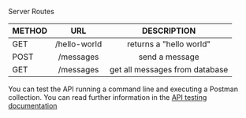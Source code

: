 Server Routes

| METHOD |             URL              |              DESCRIPTION              |
| ------ | :--------------------------: | :-----------------------------------: |
| GET    | /hello-world                 | returns a "hello world"               |
| POST   | /messages                    | send a message                        |
| GET    | /messages                    | get all messages from database        |

You can test the API running a command line and executing a Postman collection. You can read further information in the [API testing documentation](https://github.com/ArturoEchanique/cabifyExercises/blob/arturo.echanique/hacking-partner/API%20testing/doc/APITesting.md)
